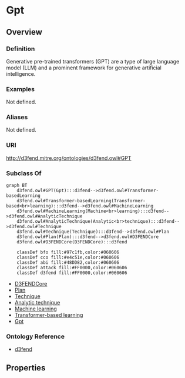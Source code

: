 # Gpt

## Overview

### Definition
Generative pre-trained transformers (GPT) are a type of large language model (LLM) and a prominent framework for generative artificial intelligence.

### Examples
Not defined.

### Aliases
Not defined.

### URI
http://d3fend.mitre.org/ontologies/d3fend.owl#GPT

### Subclass Of
```mermaid
graph BT
    d3fend.owl#GPT(Gpt):::d3fend-->d3fend.owl#Transformer-basedLearning
    d3fend.owl#Transformer-basedLearning(Transformer-based<br>learning):::d3fend-->d3fend.owl#MachineLearning
    d3fend.owl#MachineLearning(Machine<br>learning):::d3fend-->d3fend.owl#AnalyticTechnique
    d3fend.owl#AnalyticTechnique(Analytic<br>technique):::d3fend-->d3fend.owl#Technique
    d3fend.owl#Technique(Technique):::d3fend-->d3fend.owl#Plan
    d3fend.owl#Plan(Plan):::d3fend-->d3fend.owl#D3FENDCore
    d3fend.owl#D3FENDCore(D3FENDCore):::d3fend
    
    classDef bfo fill:#97c1fb,color:#060606
    classDef cco fill:#e4c51e,color:#060606
    classDef abi fill:#48DD82,color:#060606
    classDef attack fill:#FF0000,color:#060606
    classDef d3fend fill:#FF0000,color:#060606
```

- [D3FENDCore](/docs/ontology/reference/model/D3FENDCore/D3FENDCore.md)
- [Plan](/docs/ontology/reference/model/D3FENDCore/Plan/Plan.md)
- [Technique](/docs/ontology/reference/model/D3FENDCore/Plan/Technique/Technique.md)
- [Analytic technique](/docs/ontology/reference/model/D3FENDCore/Plan/Technique/Analytic%20technique/Analytic%20technique.md)
- [Machine learning](/docs/ontology/reference/model/D3FENDCore/Plan/Technique/Analytic%20technique/Machine%20learning/Machine%20learning.md)
- [Transformer-based learning](/docs/ontology/reference/model/D3FENDCore/Plan/Technique/Analytic%20technique/Machine%20learning/Transformer-based%20learning/Transformer-based%20learning.md)
- [Gpt](/docs/ontology/reference/model/D3FENDCore/Plan/Technique/Analytic%20technique/Machine%20learning/Transformer-based%20learning/Gpt/Gpt.md)


### Ontology Reference
- [d3fend](http://d3fend.mitre.org/ontologies/d3fend.owl#)

## Properties
